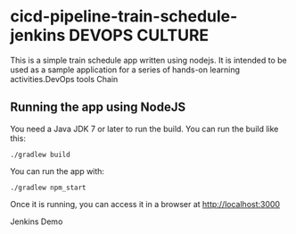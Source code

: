 # cicd-pipeline-train-schedule-jenkins DEVOPS CULTURE

This is a simple train schedule app written using nodejs. It is intended to be used as a sample application for a series of hands-on learning activities.DevOps tools Chain

## Running the app using NodeJS

You need a Java JDK 7 or later to run the build. You can run the build like this:

    ./gradlew build

You can run the app with:

    ./gradlew npm_start

Once it is running, you can access it in a browser at [http://localhost:3000](http://localhost:3000)

Jenkins Demo 
